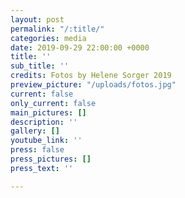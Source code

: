 ```yaml
---
layout: post
permalink: "/:title/"
categories: media
date: 2019-09-29 22:00:00 +0000
title: ''
sub_title: ''
credits: Fotos by Helene Sorger 2019
preview_picture: "/uploads/fotos.jpg"
current: false
only_current: false
main_pictures: []
description: ''
gallery: []
youtube_link: ''
press: false
press_pictures: []
press_text: ''

---
```

